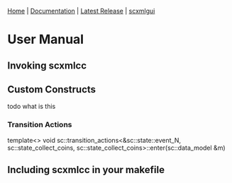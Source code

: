 [Home](https://github.com/jp-embedded/scxmlcc) | [Documentation](index.md) | [Latest Release](https://github.com/jp-embedded/scxmlcc/releases) | [scxmlgui](https://github.com/fmorbini/scxmlgui/)
# User Manual
## Invoking scxmlcc
## Custom Constructs
todo what is this
### Transition Actions
template<> void sc::transition_actions<&sc::state::event_N, sc::state_collect_coins, sc::state_collect_coins>::enter(sc::data_model &m)	
## Including scxmlcc in your makefile
